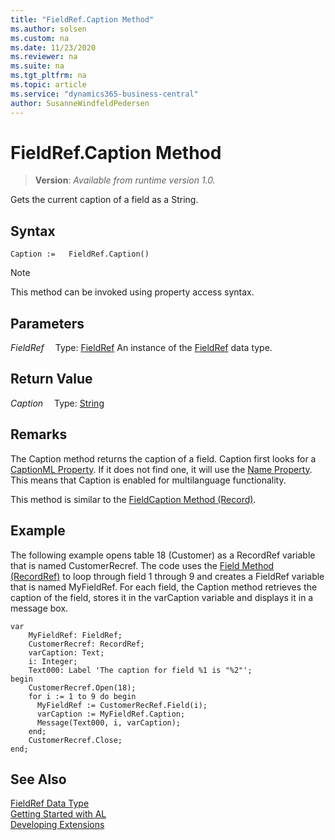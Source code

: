 ```yaml
---
title: "FieldRef.Caption Method"
ms.author: solsen
ms.custom: na
ms.date: 11/23/2020
ms.reviewer: na
ms.suite: na
ms.tgt_pltfrm: na
ms.topic: article
ms.service: "dynamics365-business-central"
author: SusanneWindfeldPedersen
---
```

[//]: # (START>DO_NOT_EDIT)
[//]: # (IMPORTANT:Do not edit any of the content between here and the END>DO_NOT_EDIT.)
[//]: # (Any modifications should be made in the .xml files in the ModernDev repo.)
# FieldRef.Caption Method
> **Version**: _Available from runtime version 1.0._

Gets the current caption of a field as a String.


## Syntax
```
Caption :=   FieldRef.Caption()
```
> [!NOTE]
> This method can be invoked using property access syntax.

## Parameters
*FieldRef*
&emsp;Type: [FieldRef](fieldref-data-type.md)
An instance of the [FieldRef](fieldref-data-type.md) data type.

## Return Value
*Caption*
&emsp;Type: [String](../string/string-data-type.md)



[//]: # (IMPORTANT: END>DO_NOT_EDIT)

## Remarks

The Caption method returns the caption of a field. Caption first looks for a [CaptionML Property](../../properties/devenv-captionml-property.md). If it does not find one, it will use the [Name Property](../../properties/devenv-name-property.md). This means that Caption is enabled for multilanguage functionality.  
  
This method is similar to the [FieldCaption Method \(Record\)](../../methods-auto/record/record-fieldcaption-method.md).  
  
## Example

The following example opens table 18 \(Customer\) as a RecordRef variable that is named CustomerRecref. The code uses the [Field Method \(RecordRef\)](../../methods-auto/recordref/recordref-field-method.md) to loop through field 1 through 9 and creates a FieldRef variable that is named MyFieldRef. For each field, the Caption method retrieves the caption of the field, stores it in the varCaption variable and displays it in a message box. 

```al
var
    MyFieldRef: FieldRef;
    CustomerRecref: RecordRef;
    varCaption: Text;
    i: Integer;
    Text000: Label 'The caption for field %1 is "%2"';
begin
    CustomerRecref.Open(18);  
    for i := 1 to 9 do begin  
      MyFieldRef := CustomerRecRef.Field(i);  
      varCaption := MyFieldRef.Caption;  
      Message(Text000, i, varCaption);  
    end;  
    CustomerRecref.Close;  
end;
```  

## See Also
[FieldRef Data Type](fieldref-data-type.md)  
[Getting Started with AL](../../devenv-get-started.md)  
[Developing Extensions](../../devenv-dev-overview.md)